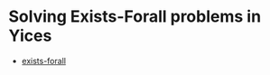 # Solving Exists-Forall problems in Yices

- [exists-forall](https://yices.csl.sri.com/papers/smt2015.pdf)

